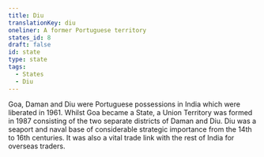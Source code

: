 ```yaml
---
title: Diu
translationKey: diu
oneliner: A former Portuguese territory
states_id: 8
draft: false
id: state
type: state
tags:
  - States
  - Diu
---
```

Goa, Daman and Diu were Portuguese possessions in India which were liberated in 1961. Whilst Goa became a State, a Union Territory was formed in 1987 consisting of the two separate districts of Daman and Diu.     Diu was a seaport and naval base of considerable strategic importance from the 14th to 16th centuries. It was also a vital trade link with the rest of India for overseas traders.